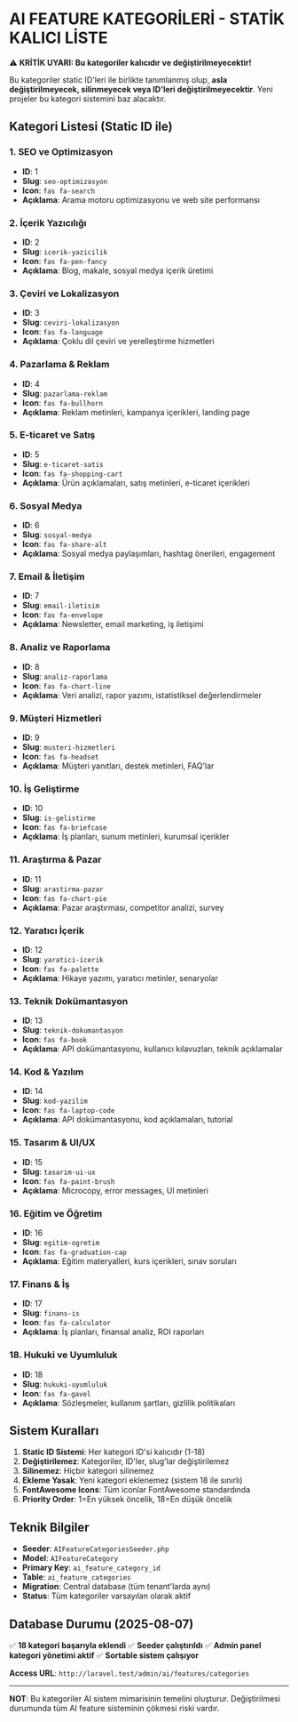 # AI FEATURE KATEGORİLERİ - STATİK KALICI LİSTE

⚠️ **KRİTİK UYARI: Bu kategoriler kalıcıdır ve değiştirilmeyecektir!**

Bu kategoriler static ID'leri ile birlikte tanımlanmış olup, **asla değiştirilmeyecek, silinmeyecek veya ID'leri değiştirilmeyecektir**. Yeni projeler bu kategori sistemini baz alacaktır.

## Kategori Listesi (Static ID ile)

### 1. SEO ve Optimizasyon
- **ID**: 1
- **Slug**: `seo-optimizasyon`
- **Icon**: `fas fa-search`
- **Açıklama**: Arama motoru optimizasyonu ve web site performansı

### 2. İçerik Yazıcılığı
- **ID**: 2
- **Slug**: `icerik-yazicilik`
- **Icon**: `fas fa-pen-fancy`
- **Açıklama**: Blog, makale, sosyal medya içerik üretimi

### 3. Çeviri ve Lokalizasyon
- **ID**: 3
- **Slug**: `ceviri-lokalizasyon`
- **Icon**: `fas fa-language`
- **Açıklama**: Çoklu dil çeviri ve yerelleştirme hizmetleri

### 4. Pazarlama & Reklam
- **ID**: 4
- **Slug**: `pazarlama-reklam`
- **Icon**: `fas fa-bullhorn`
- **Açıklama**: Reklam metinleri, kampanya içerikleri, landing page

### 5. E-ticaret ve Satış
- **ID**: 5
- **Slug**: `e-ticaret-satis`
- **Icon**: `fas fa-shopping-cart`
- **Açıklama**: Ürün açıklamaları, satış metinleri, e-ticaret içerikleri

### 6. Sosyal Medya
- **ID**: 6
- **Slug**: `sosyal-medya`
- **Icon**: `fas fa-share-alt`
- **Açıklama**: Sosyal medya paylaşımları, hashtag önerileri, engagement

### 7. Email & İletişim
- **ID**: 7
- **Slug**: `email-iletisim`
- **Icon**: `fas fa-envelope`
- **Açıklama**: Newsletter, email marketing, iş iletişimi

### 8. Analiz ve Raporlama
- **ID**: 8
- **Slug**: `analiz-raporlama`
- **Icon**: `fas fa-chart-line`
- **Açıklama**: Veri analizi, rapor yazımı, istatistiksel değerlendirmeler

### 9. Müşteri Hizmetleri
- **ID**: 9
- **Slug**: `musteri-hizmetleri`
- **Icon**: `fas fa-headset`
- **Açıklama**: Müşteri yanıtları, destek metinleri, FAQ'lar

### 10. İş Geliştirme
- **ID**: 10
- **Slug**: `is-gelistirme`
- **Icon**: `fas fa-briefcase`
- **Açıklama**: İş planları, sunum metinleri, kurumsal içerikler

### 11. Araştırma & Pazar
- **ID**: 11
- **Slug**: `arastirma-pazar`
- **Icon**: `fas fa-chart-pie`
- **Açıklama**: Pazar araştırması, competitor analizi, survey

### 12. Yaratıcı İçerik
- **ID**: 12
- **Slug**: `yaratici-icerik`
- **Icon**: `fas fa-palette`
- **Açıklama**: Hikaye yazımı, yaratıcı metinler, senaryolar

### 13. Teknik Dokümantasyon
- **ID**: 13
- **Slug**: `teknik-dokumantasyon`
- **Icon**: `fas fa-book`
- **Açıklama**: API dokümantasyonu, kullanıcı kılavuzları, teknik açıklamalar

### 14. Kod & Yazılım
- **ID**: 14
- **Slug**: `kod-yazilim`
- **Icon**: `fas fa-laptop-code`
- **Açıklama**: API dokümantasyonu, kod açıklamaları, tutorial

### 15. Tasarım & UI/UX
- **ID**: 15
- **Slug**: `tasarim-ui-ux`
- **Icon**: `fas fa-paint-brush`
- **Açıklama**: Microcopy, error messages, UI metinleri

### 16. Eğitim ve Öğretim
- **ID**: 16
- **Slug**: `egitim-ogretim`
- **Icon**: `fas fa-graduation-cap`
- **Açıklama**: Eğitim materyalleri, kurs içerikleri, sınav soruları

### 17. Finans & İş
- **ID**: 17
- **Slug**: `finans-is`
- **Icon**: `fas fa-calculator`
- **Açıklama**: İş planları, finansal analiz, ROI raporları

### 18. Hukuki ve Uyumluluk
- **ID**: 18
- **Slug**: `hukuki-uyumluluk`
- **Icon**: `fas fa-gavel`
- **Açıklama**: Sözleşmeler, kullanım şartları, gizlilik politikaları

## Sistem Kuralları

1. **Static ID Sistemi**: Her kategori ID'si kalıcıdır (1-18)
2. **Değiştirilemez**: Kategoriler, ID'ler, slug'lar değiştirilemez
3. **Silinemez**: Hiçbir kategori silinemez
4. **Ekleme Yasak**: Yeni kategori eklenemez (sistem 18 ile sınırlı)
5. **FontAwesome Icons**: Tüm iconlar FontAwesome standardında
6. **Priority Order**: 1=En yüksek öncelik, 18=En düşük öncelik

## Teknik Bilgiler

- **Seeder**: `AIFeatureCategoriesSeeder.php`
- **Model**: `AIFeatureCategory`
- **Primary Key**: `ai_feature_category_id`
- **Table**: `ai_feature_categories`
- **Migration**: Central database (tüm tenant'larda aynı)
- **Status**: Tüm kategoriler varsayılan olarak aktif

## Database Durumu (2025-08-07)

✅ **18 kategori başarıyla eklendi**
✅ **Seeder çalıştırıldı**
✅ **Admin panel kategori yönetimi aktif**
✅ **Sortable sistem çalışıyor**

**Access URL**: `http://laravel.test/admin/ai/features/categories`

---

**NOT**: Bu kategoriler AI sistem mimarisinin temelini oluşturur. Değiştirilmesi durumunda tüm AI feature sisteminin çökmesi riski vardır.